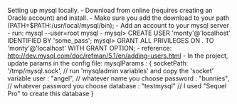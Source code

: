 Setting up mysql locally.
	-	Download from online (requires creating an Oracle account) and install.
	- Make sure you add the download to your path (PATH=$PATH:/usr/local/mysql/bin);
	- Add an account to your mysql server
		- run: mysql --user=root mysql
		- mysql> CREATE USER 'monty'@'localhost' IDENTIFIED BY 'some_pass';
			mysql> GRANT ALL PRIVILEGES ON *.* TO 'monty'@'localhost' WITH GRANT OPTION;
		- reference: http://dev.mysql.com/doc/refman/5.1/en/adding-users.html
	- In the project, update params in the config file:
				mysqlParams : {
										  socketPath: '/tmp/mysql.sock',	 	// run 'mysqladmin variables' and copy the 'socket' variable
										  user      : "angel",							// whatever name you choose
										  password  : "bunnies",						// whatever password you choose
										  database  : "testmysql"						// I used "Sequel Pro" to create this database
										}
